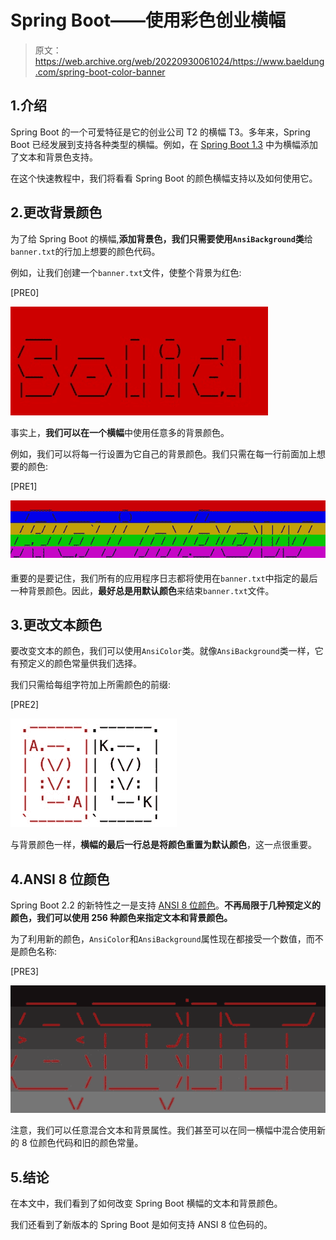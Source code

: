# Spring Boot——使用彩色创业横幅

> 原文：<https://web.archive.org/web/20220930061024/https://www.baeldung.com/spring-boot-color-banner>

## 1.介绍

Spring Boot 的一个可爱特征是它的创业公司 T2 的横幅 T3。多年来，Spring Boot 已经发展到支持各种类型的横幅。例如，在 [Spring Boot 1.3](https://web.archive.org/web/20221226055109/https://github.com/spring-projects/spring-boot/wiki/spring-boot-1.3-release-notes#ansi-color-bannertxt-files) 中为横幅添加了文本和背景色支持。

在这个快速教程中，我们将看看 Spring Boot 的颜色横幅支持以及如何使用它。

## 2.更改背景颜色

为了给 Spring Boot 的横幅,**添加背景色，我们只需要使用`AnsiBackground`类**给`banner.txt`的行加上想要的颜色代码。

例如，让我们创建一个`banner.txt`文件，使整个背景为红色:

[PRE0]

[![spring boot color banner solid background](img/442c32c6279b0b9d265ebe476779103b.png)](/web/20221226055109/https://www.baeldung.com/wp-content/uploads/2019/12/spring-boot-color-banner-solid-background.jpg)

事实上，**我们可以在一个横幅**中使用任意多的背景颜色。

例如，我们可以将每一行设置为它自己的背景颜色。我们只需在每一行前面加上想要的颜色:

[PRE1]

[![spring boot color banner rainbow background](img/8be7a143f8295f05c4ba49e3cb67bff1.png)](/web/20221226055109/https://www.baeldung.com/wp-content/uploads/2019/12/spring-boot-color-banner-rainbow-background.jpg)

重要的是要记住，我们所有的应用程序日志都将使用在`banner.txt`中指定的最后一种背景颜色。因此，**最好总是用默认颜色**来结束`banner.txt`文件。

## 3.更改文本颜色

要改变文本的颜色，我们可以使用`AnsiColor`类。就像`AnsiBackground`类一样，它有预定义的颜色常量供我们选择。

我们只需给每组字符加上所需颜色的前缀:

[PRE2]

[![spring boot color text](img/a285c4e34098dd4289abad0e6efe1ff4.png)](/web/20221226055109/https://www.baeldung.com/wp-content/uploads/2019/12/spring-boot-color-text.jpg)

与背景颜色一样，**横幅的最后一行总是将颜色重置为默认颜色**，这一点很重要。

## 4.ANSI 8 位颜色

Spring Boot 2.2 的新特性之一是支持 [ANSI 8 位颜色](https://web.archive.org/web/20221226055109/https://en.wikipedia.org/wiki/ANSI_escape_code#8-bit)。**不再局限于几种预定义的颜色，我们可以使用 256 种颜色来指定文本和背景颜色。**

为了利用新的颜色，`AnsiColor`和`AnsiBackground`属性现在都接受一个数值，而不是颜色名称:

[PRE3]

[![spring boot color banner 8 bit ansi](img/f579e465e0398a83c837c2e8280889cd.png)](/web/20221226055109/https://www.baeldung.com/wp-content/uploads/2019/12/spring-boot-color-banner-8-bit-ansi.jpg)

注意，我们可以任意混合文本和背景属性。我们甚至可以在同一横幅中混合使用新的 8 位颜色代码和旧的颜色常量。

## 5.结论

在本文中，我们看到了如何改变 Spring Boot 横幅的文本和背景颜色。

我们还看到了新版本的 Spring Boot 是如何支持 ANSI 8 位色码的。